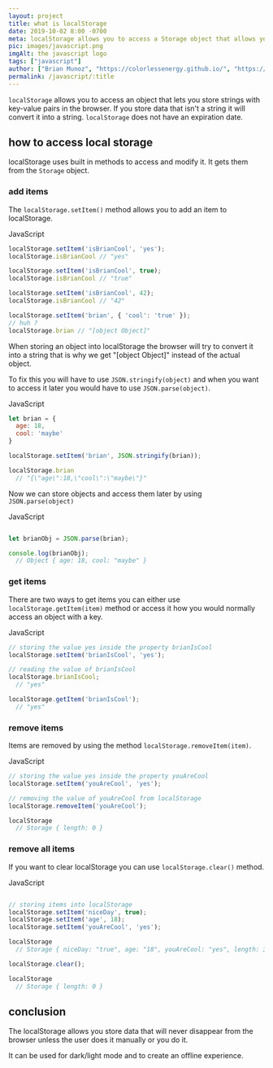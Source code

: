 ```yaml
---
layout: project
title: what is localStorage
date: 2019-10-02 8:00 -0700
meta: localStorage allows you to access a Storage object that allows you to store key-value pairs that are a string in your browser. localStorage does not have an expiration date.
pic: images/javascript.png
imgAlt: the javascript logo
tags: ["javascript"]
author: ["Brian Munoz", "https://colorlessenergy.github.io/", "https://github.com/colorlessenergy"]
permalink: /javascript/:title
---
```


<code class="highlight__code">localStorage</code> allows you to access an object that lets you store strings with key-value pairs in the browser. If you store data that isn't a string it will convert it into a string. <code class="highlight__code">localStorage</code> does not have an expiration date.

## how to access local storage

localStorage uses built in methods to access and modify it. It gets them from the <code class="highlight__code">Storage</code> object.

### add items

The <code class="highlight__code">localStorage.setItem()</code> method allows you to add an item to localStorage.

<p class="highlight__file-desc">JavaScript</p>

```javascript
localStorage.setItem('isBrianCool', 'yes');
localStorage.isBrianCool // "yes"

localStorage.setItem('isBrianCool', true);
localStorage.isBrianCool // "true"

localStorage.setItem('isBrianCool', 42);
localStorage.isBrianCool // "42"

localStorage.setItem('brian', { 'cool': 'true' });
// huh ?
localStorage.brian // "[object Object]"
```

When storing an object into localStorage the browser will try to convert it into a string that is why we get "[object Object]" instead of the actual object. 

To fix this you will have to use <code class="highlight__code">JSON.stringify(object)</code> and when you want to access it later you would have to use <code class="highlight__code">JSON.parse(object)</code>.

<p class="highlight__file-desc">JavaScript</p>

```javascript
let brian = {
  age: 18,
  cool: 'maybe'
}

localStorage.setItem('brian', JSON.stringify(brian));

localStorage.brian
  // "{\"age\":18,\"cool\":\"maybe\"}"
```

Now we can store objects and access them later by using <code class="highlight__code">JSON.parse(object)</code>

<p class="highlight__file-desc">JavaScript</p>

```javascript

let brianObj = JSON.parse(brian);

console.log(brianObj);
  // Object { age: 18, cool: "maybe" }
```

### get items

There are two ways to get items you can either use <code class="highlight__code">localStorage.getItem(item)</code> method or access it how you would normally access an object with a key.

<p class="highlight__file-desc">JavaScript</p>

```javascript
// storing the value yes inside the property brianIsCool
localStorage.setItem('brianIsCool', 'yes');

// reading the value of brianIsCool
localStorage.brianIsCool;
  // "yes"

localStorage.getItem('brianIsCool');
  // "yes"
```

### remove items

Items are removed by using the method <code class="highlight__code">localStorage.removeItem(item)</code>.


<p class="highlight__file-desc">JavaScript</p>

```javascript
// storing the value yes inside the property youAreCool
localStorage.setItem('youAreCool', 'yes');

// removing the value of youAreCool from localStorage
localStorage.removeItem('youAreCool');

localStorage
  // Storage { length: 0 }
```

### remove all items

If you want to clear localStorage you can use <code class="highlight__code">localStorage.clear()</code> method.

<p class="highlight__file-desc">JavaScript</p>

```javascript

// storing items into localStorage
localStorage.setItem('niceDay', true);
localStorage.setItem('age', 18);
localStorage.setItem('youAreCool', 'yes');

localStorage
  // Storage { niceDay: "true", age: "18", youAreCool: "yes", length: 3 }

localStorage.clear();

localStorage
  // Storage { length: 0 }
```

## conclusion

The localStorage allows you store data that will never disappear from the browser unless the user does it manually or you do it. 

It can be used for dark/light mode and to create an offline experience.